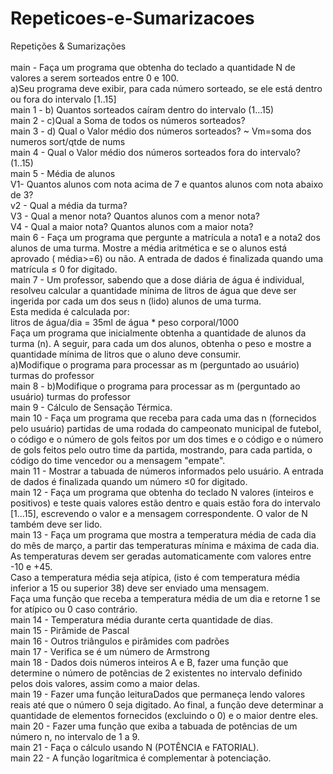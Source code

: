# Repeticoes-e-Sumarizacoes
Repetições &amp; Sumarizações <br><br>
main - Faça um programa que obtenha do teclado a quantidade N de valores a serem sorteados entre 0 e 100. <br>
a)Seu programa deve exibir, para cada número sorteado, se ele está dentro ou fora do intervalo [1..15] <br>
main 1 - b) Quantos sorteados caíram dentro do intervalo (1...15) <br>
main 2 - c)Qual a Soma de todos os números sorteados? <br>
main 3 - d) Qual o Valor médio dos números sorteados? ~ Vm=soma dos numeros sort/qtde de nums <br>
main 4 - Qual o Valor médio dos números sorteados fora do intervalo? (1..15) <br>
main 5 - Média de alunos <br>
  V1- Quantos alunos com nota acima de 7 e quantos alunos com nota abaixo de 3? <br>
  v2 - Qual a média da turma? <br>
  V3 - Qual a menor nota? Quantos alunos com a menor nota? <br>
  V4 - Qual a maior nota? Quantos alunos com a maior nota? <br>
main 6 - Faça um programa que pergunte a matrícula a nota1 e a nota2 dos alunos de uma turma. Mostre a média aritmética e se o alunos está aprovado ( média>=6) ou não. A entrada de dados é finalizada quando uma matrícula ≤ 0 for digitado. <br>
main 7 - Um professor, sabendo que a dose diária de água é individual, resolveu calcular a quantidade mínima de litros de água que deve ser ingerida por cada um dos seus n (lido) alunos de uma turma. <br>
  Esta medida é calculada por: <br>
  litros de água/dia = 35ml de água * peso corporal/1000 <br>
  Faça um programa que inicialmente obtenha a quantidade de alunos da turma (n). A seguir, para cada um dos alunos, obtenha o peso e mostre a quantidade mínima de litros que o aluno deve consumir. <br>
  a)Modifique o programa para processar as m (perguntado ao usuário) turmas do professor <br>
main 8 - b)Modifique o programa para processar as m (perguntado ao usuário) turmas do professor  <br>
main 9 - Cálculo de Sensação Térmica. <br>
main 10 - Faça um programa que receba para cada uma das n (fornecidos pelo usuário) partidas de uma rodada do campeonato municipal de futebol, o código e o número de gols feitos por um dos times e o código e o número de gols feitos pelo outro time da partida, mostrando, para cada partida, o código do time vencedor ou a mensagem "empate". <br>
main 11 - Mostrar a tabuada de números informados pelo usuário. A entrada de dados é finalizada quando um número ≤0 for digitado. <br>
main 12 - Faça um programa que obtenha do teclado N valores (inteiros e positivos) e teste quais valores estão dentro e quais estão fora do intervalo [1...15], escrevendo o valor e a mensagem correspondente. O valor de N também deve ser lido. <br>
main 13 - Faça um programa que mostra a temperatura média de cada dia do mês de março, a partir das temperaturas mínima e máxima de cada dia. As temperaturas devem ser geradas automaticamente com valores entre -10 e +45. <br>
  Caso a temperatura média seja atípica, (isto é com temperatura média inferior a 15 ou superior 38) deve ser enviado uma mensagem. <br>
  Faça uma função que receba a temperatura média de um dia e retorne 1 se for atípico ou 0 caso contrário.<br>
main 14 - Temperatura média durante certa quantidade de dias. <br>
main 15 - Pirâmide de Pascal <br>
main 16 - Outros triângulos e pirâmides com padrões <br>
main 17 - Verifica se é um número de Armstrong <br>
main 18 - Dados dois números inteiros A e B, fazer uma função que determine o número de potências de 2 existentes no intervalo definido pelos dois valores, assim como a maior delas. <br>
main 19 - Fazer uma função leituraDados que permaneça lendo valores reais até que o número 0 seja digitado. Ao final, a função deve determinar a quantidade de elementos fornecidos (excluindo o 0) e o maior dentre eles.<br>
main 20 - Fazer uma função que exiba a tabuada de potências de um número n, no intervalo de 1 a 9. <br>
main 21 - Faça o cálculo usando N (POTÊNCIA e FATORIAL). <br>
main 22 - A função logarítmica é complementar à potenciação. <br>
